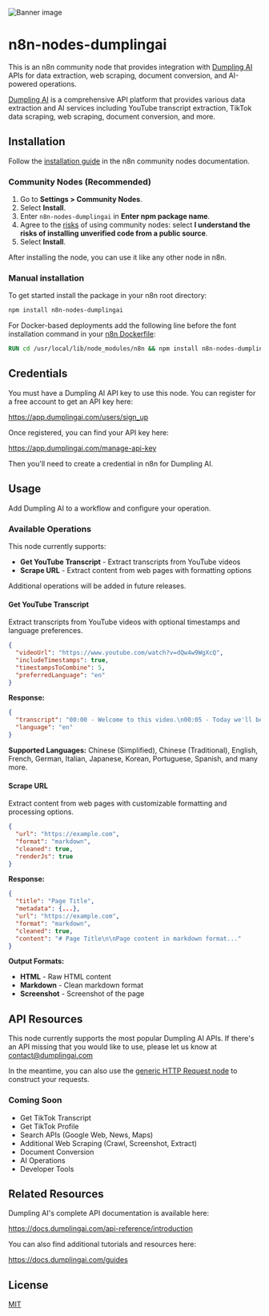 ![Banner image](https://user-images.githubusercontent.com/10284570/173569848-c624317f-42b1-45a6-ab09-f0ea3c247648.png)

# n8n-nodes-dumplingai

This is an n8n community node that provides integration with [Dumpling AI](https://dumplingai.com) APIs for data extraction, web scraping, document conversion, and AI-powered operations.

[Dumpling AI](https://dumplingai.com) is a comprehensive API platform that provides various data extraction and AI services including YouTube transcript extraction, TikTok data scraping, web scraping, document conversion, and more.

## Installation

Follow the [installation guide](https://docs.n8n.io/integrations/community-nodes/installation/) in the n8n community nodes documentation.

### Community Nodes (Recommended)

1. Go to **Settings > Community Nodes**.
2. Select **Install**.
3. Enter `n8n-nodes-dumplingai` in **Enter npm package name**.
4. Agree to the [risks](https://docs.n8n.io/integrations/community-nodes/risks/) of using community nodes: select **I understand the risks of installing unverified code from a public source**.
5. Select **Install**.

After installing the node, you can use it like any other node in n8n.

### Manual installation

To get started install the package in your n8n root directory:

```bash
npm install n8n-nodes-dumplingai
```

For Docker-based deployments add the following line before the font installation command in your [n8n Dockerfile](https://github.com/n8n-io/n8n/blob/master/docker/images/n8n/Dockerfile):

```dockerfile
RUN cd /usr/local/lib/node_modules/n8n && npm install n8n-nodes-dumplingai
```

## Credentials

You must have a Dumpling AI API key to use this node. You can register for a free account to get an API key here:

https://app.dumplingai.com/users/sign_up

Once registered, you can find your API key here:

https://app.dumplingai.com/manage-api-key

Then you'll need to create a credential in n8n for Dumpling AI.

## Usage

Add Dumpling AI to a workflow and configure your operation.

### Available Operations

This node currently supports:
- **Get YouTube Transcript** - Extract transcripts from YouTube videos
- **Scrape URL** - Extract content from web pages with formatting options

Additional operations will be added in future releases.

#### Get YouTube Transcript

Extract transcripts from YouTube videos with optional timestamps and language preferences.

```json
{
  "videoUrl": "https://www.youtube.com/watch?v=dQw4w9WgXcQ",
  "includeTimestamps": true,
  "timestampsToCombine": 5,
  "preferredLanguage": "en"
}
```

**Response:**
```json
{
  "transcript": "00:00 - Welcome to this video.\n00:05 - Today we'll be discussing...",
  "language": "en"
}
```

**Supported Languages:**
Chinese (Simplified), Chinese (Traditional), English, French, German, Italian, Japanese, Korean, Portuguese, Spanish, and many more.

#### Scrape URL

Extract content from web pages with customizable formatting and processing options.

```json
{
  "url": "https://example.com",
  "format": "markdown",
  "cleaned": true,
  "renderJs": true
}
```

**Response:**
```json
{
  "title": "Page Title",
  "metadata": {...},
  "url": "https://example.com",
  "format": "markdown",
  "cleaned": true,
  "content": "# Page Title\n\nPage content in markdown format..."
}
```

**Output Formats:**
- **HTML** - Raw HTML content
- **Markdown** - Clean markdown format  
- **Screenshot** - Screenshot of the page

## API Resources

This node currently supports the most popular Dumpling AI APIs. If there's an API missing that you would like to use, please let us know at contact@dumplingai.com

In the meantime, you can also use the [generic HTTP Request node](https://docs.n8n.io/integrations/builtin/core-nodes/n8n-nodes-base.httprequest/) to construct your requests.

### Coming Soon

- Get TikTok Transcript
- Get TikTok Profile
- Search APIs (Google Web, News, Maps)
- Additional Web Scraping (Crawl, Screenshot, Extract)
- Document Conversion
- AI Operations
- Developer Tools

## Related Resources

Dumpling AI's complete API documentation is available here:

https://docs.dumplingai.com/api-reference/introduction

You can also find additional tutorials and resources here:

https://docs.dumplingai.com/guides

## License

[MIT](https://github.com/dumplingai/n8n-nodes-dumplingai/blob/master/LICENSE.md)
